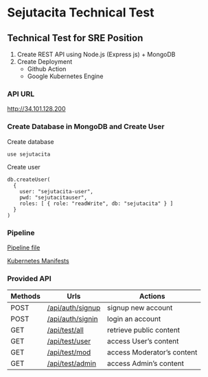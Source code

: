 # Sejutacita Technical Test

## Technical Test for SRE Position

1. Create REST API using Node.js (Express js) + MongoDB
2. Create Deployment 
    - Github Action
    - Google Kubernetes Engine
### API URL
http://34.101.128.200

### Create Database in MongoDB and Create User 
Create database
```
use sejutacita
```
Create user
```
db.createUser(
  {
    user: "sejutacita-user",
    pwd: "sejutacitauser",
    roles: [ { role: "readWrite", db: "sejutacita" } ]
  }
)
```

### Pipeline
[Pipeline file](https://github.com/gilbranfairuz/sejutacita/blob/main/.github/workflows/pipeline.yml)

[Kubernetes Manifests](https://github.com/gilbranfairuz/sejutacita/tree/main/k8s)

### Provided API
Methods | Urls | Actions
--- | --- | ---
POST | [/api/auth/signup](http://34.101.128.200/api/auth/signup) | signup new account
POST | [/api/auth/signin](http://34.101.128.200/api/auth/signin) | login an account
GET | [/api/test/all](http://34.101.128.200/api/test/all) | retrieve public content
GET | [/api/test/user](http://34.101.128.200/api/test/user) | access User’s content
GET | [/api/test/mod](http://34.101.128.200/api/test/mod) | access Moderator’s content
GET | [/api/test/admin](http://34.101.128.200/api/test/admin) | access Admin’s content
